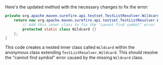 Here's the updated method with the necessary changes to fix the error:

```java
private org.apache.maven.surefire.api.testset.TestListResolver.Wildcard getTestListResolverWildcard() {
    return new org.apache.maven.surefire.api.testset.TestListResolver.Wildcard() {
        // Add this inner class to fix the "cannot find symbol" error
        protected static class Wildcard {}
    };
}
```

This code creates a nested inner class called `Wildcard` within the anonymous class extending `TestListResolver.Wildcard`. This should resolve the "cannot find symbol" error caused by the missing `Wildcard` class.